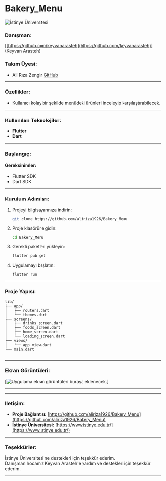 



# **Bakery_Menu**


![İstinye Üniversitesi](https://www.unitededucation.com/linklogoch/istinye-university-logo.png)


### **Danışman:**

[[https://github.com/keyvanarasteh](https://github.com/keyvanarasteh)] (Keyvan Arasteh)

### **Takım Üyesi:**

-   Ali Rıza Zengin [GitHub](https://github.com/aliriza1926)

----------

### **Özellikler:**

-   Kullanıcı kolay bir şekilde menüdeki ürünleri inceleyip karşılaştırabilecek.

----------

### **Kullanılan Teknolojiler:**

-   **Flutter**
-   **Dart**


----------

### **Başlangıç:**

#### **Gereksinimler:**

-   Flutter SDK 
-   Dart SDK 

----------

### **Kurulum Adımları:**

1.  Projeyi bilgisayarınıza indirin:
    
    ```bash
    git clone https://github.com/aliriza1926/Bakery_Menu  
    
    ```
    
2.  Proje klasörüne gidin:
    
    ```bash
    cd Bakery_Menu  
    
    ```
    
3.  Gerekli paketleri yükleyin:
    
    ```bash
    flutter pub get  
    
    ```
    
4.  Uygulamayı başlatın:
    
    ```bash
    flutter run  
    
    ```
    

----------

### **Proje Yapısı:**

```
lib/
├── app/
│   ├── routers.dart
│   └── themes.dart
├── screens/
│   ├── drinks_screen.dart
│   ├── foods_screen.dart
│   ├── home_screen.dart 
│   └── loading_screen.dart
├── views/
│   └── app_view.dart
└── main.dart


```

----------

### **Ekran Görüntüleri:**

[![Uygulama ekran görüntüleri buraya eklenecek.](https://github.com/aliriza1926/Bakery_Menu/blob/main/proje.png?raw=true)]

----------



----------

### **İletişim:**

-   **Proje Bağlantısı:** [https://github.com/aliriza1926/Bakery_Menu](https://github.com/aliriza1926/Bakery_Menu)
-   **İstinye Üniversitesi:** [https://www.istinye.edu.tr/](https://www.istinye.edu.tr/)

----------

### **Teşekkürler:**

İstinye Üniversitesi'ne destekleri için teşekkür ederim.  
Danışman hocamız Keyvan Arasteh'e yardım ve destekleri için teşekkür ederim.

----------


